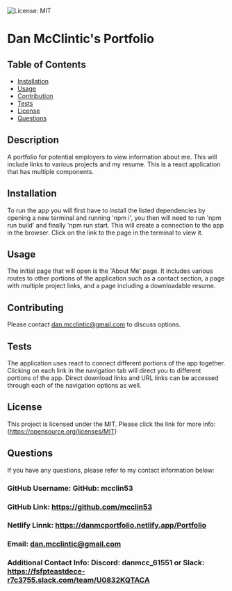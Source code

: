 
  ![License: MIT](https://img.shields.io/badge/License-MIT-yellow.svg)
  # Dan McClintic's Portfolio
 
  ## Table of Contents

  - [Installation](#installation)
  - [Usage](#usage)
  - [Contribution](#contributing)
  - [Tests](#tests)
  - [License](#license)
  - [Questions](#questions)
  ## Description
A portfolio for potential employers to view information about me. This will include links to various projects and my resume. This is a react application that has multiple components.

  ## Installation
To run the app you will first have to install the listed dependencies by opening a new terminal and running 'npm i', you then will need to run 'npm run build' and finally 'npm run start. This will create a connection to the app in the browser. Click on the link to the page in the terminal to view it.

  ## Usage
The initial page that will open is the 'About Me' page. It includes various routes to other portions of the application such as a contact section, a page with multiple project links, and a page including a downloadable resume.

  ## Contributing
Please contact dan.mcclintic@gmail.com to discuss options.

  ## Tests
The application uses react to connect different portions of the app together. Clicking on each link in the navigation tab will direct you to different portions of the app. Direct download links and URL links can be accessed through each of the navigation options as well.

  ## License
This project is licensed under the MIT.
      Please click the link for more info: (https://opensource.org/licenses/MIT)

  ## Questions

  If you have any questions, please refer to my contact information below:

  ### GitHub Username: GitHub: mcclin53

  ### GitHub Link: https://github.com/mcclin53

  ### Netlify Linnk: https://danmcportfolio.netlify.app/Portfolio

  ### Email: dan.mcclintic@gmail.com

  ### Additional Contact Info: Discord: danmcc_61551 or Slack: https://fsfpteastdece-r7c3755.slack.com/team/U0832KQTACA

